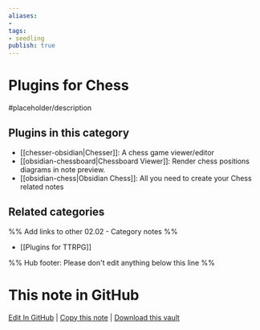 ```yaml
---
aliases:
- 
tags: 
- seedling 
publish: true
---
```



# Plugins for Chess

#placeholder/description

## Plugins in this category

- [[chesser-obsidian|Chesser]]: A chess game viewer/editor
- [[obsidian-chessboard|Chessboard Viewer]]: Render chess positions diagrams in note preview.
- [[obsidian-chess|Obsidian Chess]]: All you need to create your Chess related notes

## Related categories

%% Add links to other 02.02 - Category notes %%

- [[Plugins for TTRPG]]

%% Hub footer: Please don't edit anything below this line %%

# This note in GitHub

<span class="git-footer">[Edit In GitHub](https://github.dev/obsidian-community/obsidian-hub/blob/main/02%20-%20Community%20Expansions/02.01%20Plugins%20by%20Category/Plugins%20for%20Chess.md "git-hub-edit-note") | [Copy this note](https://raw.githubusercontent.com/obsidian-community/obsidian-hub/main/02%20-%20Community%20Expansions/02.01%20Plugins%20by%20Category/Plugins%20for%20Chess.md "git-hub-copy-note") | [Download this vault](https://github.com/obsidian-community/obsidian-hub/archive/refs/heads/main.zip "git-hub-download-vault") </span>
